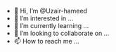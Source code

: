 - 👋 Hi, I’m @Uzair-hameed
- 👀 I’m interested in ...
- 🌱 I’m currently learning ...
- 💞️ I’m looking to collaborate on ...
- 📫 How to reach me ...

<!---
Uzair-hameed/Uzair-hameed is a ✨ special ✨ repository because its `README.md` (this file) appears on your GitHub profile.
You can click the Preview link to take a look at your changes.
--->
